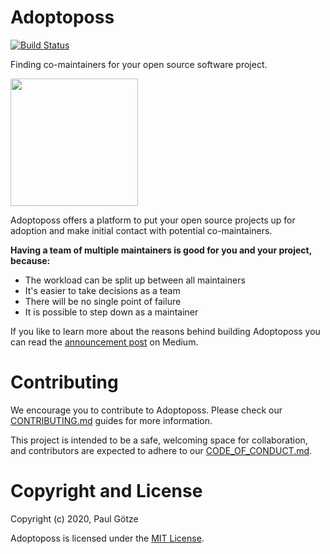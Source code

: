 # Adoptoposs

[![Build Status](https://github.com/paulgoetze/adoptoposs/workflows/Elixir%20CI/badge.svg)](https://github.com/paulgoetze/adoptoposs/workflows/Elixir%20CI/badge.svg)

Finding co-maintainers for your open source software project. 

<img src="https://github.com/paulgoetze/adoptoposs/blob/master/assets/static/images/adoptoposs-logo.png" width="204">

Adoptoposs offers a platform to put your open source
projects up for adoption and make initial contact with
potential co-maintainers.

**Having a team of multiple maintainers is good for you and your project, because:**

* The workload can be split up between all maintainers
* It's easier to take decisions as a team
* There will be no single point of failure
* It is possible to step down as a maintainer

If you like to learn more about the reasons behind
building Adoptoposs you can read the
[announcement post](https://medium.com/p/74c1cd5df5d5) on Medium.

# Contributing

We encourage you to contribute to Adoptoposs. 
Please check our [CONTRIBUTING.md](https://github.com/paulgoetze/adoptoposs/blob/master/CONTRIBUTING.md) guides for more information. 

This project is intended to be a safe, welcoming space for collaboration, and contributors are expected to adhere to our [CODE_OF_CONDUCT.md](https://github.com/paulgoetze/adoptoposs/blob/master/CODE_OF_CONDUCT.md).

# Copyright and License

Copyright (c) 2020, Paul Götze

Adoptoposs is licensed under the [MIT License](https://github.com/paulgoetze/adoptoposs/blob/master/LICENSE.md).
